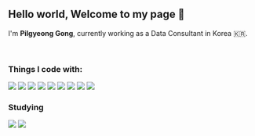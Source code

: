 ## Hello world, Welcome to my page 🎈

I'm **Pilgyeong Gong**, currently working as a Data Consultant in Korea 🇰🇷.

<br>

### Things I code with:
<img src="https://img.shields.io/badge/Python-3776AB?style=round-square&logo=Python&logoColor=white"/> <img src="https://img.shields.io/badge/MySQL-4479A1?style=round-square&logo=MySQL&logoColor=white"/> <img src="https://img.shields.io/badge/PostgreSQL-4169E1?style=round-square&logo=PostgreSQL&logoColor=white"/> <img src="https://img.shields.io/badge/MongoDB-47A248?style=round-square&logo=MongoDB&logoColor=white"/> <img src="https://img.shields.io/badge/Docker-2496ED?style=round-square&logo=Docker&logoColor=white"/> <img src="https://img.shields.io/badge/IntelliJ IDEA-000000?style=round-square&logo=IntelliJ&logoColor=white"/> <img src="https://img.shields.io/badge/Google Colab-F9AB00?style=round-square&logo=Google Colab&logoColor=white"/> <img src="https://img.shields.io/badge/Jupyter-F37626?style=round-square&logo=Jupyter&logoColor=white"/> <img src="https://img.shields.io/badge/Google Analytics-E37400?style=round-square&logo=Google Analytics&logoColor=white"/>

### Studying
<img src="https://img.shields.io/badge/Spring-6DB33F?style=round-square&logo=Spring&logoColor=white"/> <img src="https://img.shields.io/badge/Java-6DB33F?&style=round-square&logo=Java&logoColor=white"/>

<!--
#### Studying:
<img src="https://img.shields.io/badge/Apache Spark-E25A1C?style=round-square&logo=Apache Spark&logoColor=white"/> <img src="https://img.shields.io/badge/Apache Hadoop-66CCFF?style=round-square&logo=ApacheHadoop&logoColor=white"/> <img src="https://img.shields.io/badge/Apache Kafka-231F20?style=round-square&logo=Apache Kafka&logoColor=white"/>
-->
